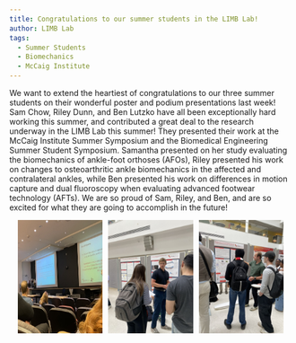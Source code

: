 ```yaml
---
title: Congratulations to our summer students in the LIMB Lab!
author: LIMB Lab
tags:
  - Summer Students
  - Biomechanics
  - McCaig Institute
---
```


We want to extend the heartiest of congratulations to our three summer students on their wonderful poster and podium presentations last week! Sam Chow, Riley Dunn, and Ben Lutzko have all been exceptionally hard working this summer, and contributed a great deal to the research underway in the LIMB Lab this summer! They presented their work at the McCaig Institute Summer Symposium and the Biomedical Engineering Summer Student Symposium. Samantha presented on her study evaluating the biomechanics of ankle-foot orthoses (AFOs), Riley presented his work on changes to osteoarthritic ankle biomechanics in the affected and contralateral ankles, while Ben presented his work on differences in motion capture and dual fluoroscopy when evaluating advanced footwear technology (AFTs). We are so proud of Sam, Riley, and Ben, and are so excited for what they are going to accomplish in the future!

<div style="display: flex; justify-content: center; gap: 10px;">
  <img src="/images/Sam_Prez.jpeg" alt="Sam" style="width: 30%;" />
  <img src="/images/Riley_Prez.jpeg" alt="Riley" style="width: 30%;" />
  <img src="/images/Ben_Prez.jpeg" alt="Ben" style="width: 30%;" />
</div>


